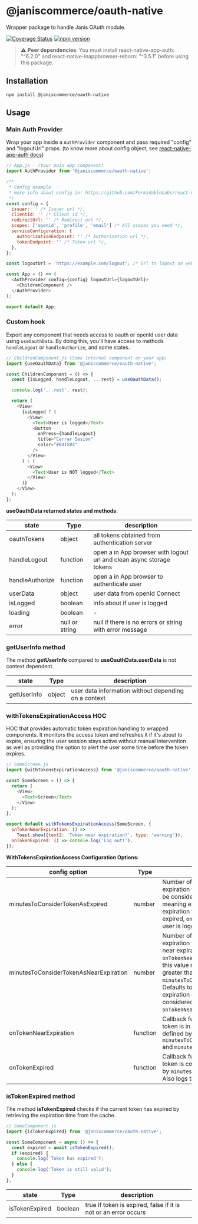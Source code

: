 # @janiscommerce/oauth-native

Wrapper package to handle Janis OAuth module.

[![Coverage Status](https://github.com/janis-commerce/oauth-native/actions/workflows/coverage-status.yml/badge.svg)](https://github.com/janis-commerce/oauth-native/actions/workflows/coverage-status.yml)
[![npm version](https://badge.fury.io/js/%40janiscommerce%2Foauth-native.svg)](https://badge.fury.io/js/%40janiscommerce%2Foauth-native)

> ⚠️ **Peer dependencies**: You must install react-native-app-auth: "^6.2.0" and react-native-inappbrowser-reborn: "^3.5.1" before using this package.

## Installation

```
npm install @janiscommerce/oauth-native
```

## Usage

### Main Auth Provider

Wrap your app inside a `AuthProvider` component and pass required "config" and "logoutUrl" props. (to know more about config object, see [react-native-app-auth docs](https://www.npmjs.com/package/react-native-app-auth))

```js
// App.js - (Your main app component)
import AuthProvider from '@janiscommerce/oauth-native';

/**
 * Config example
 * more info about config in: https://github.com/FormidableLabs/react-native-app-auth
 */
const config = {
  issuer: '' /* Issuer url */,
  clientId: '' /* Client id */,
  redirectUrl: '' /* Redirect url */,
  scopes: ['openid', 'profile', 'email'] /* All scopes you need */,
  serviceConfiguration: {
    authorizationEndpoint: '' /* Authorization url */,
    tokenEndpoint: '' /* Token url */,
  },
};

const logoutUrl = 'https://example.com/logout'; /* Url to logout on webview */

const App = () => (
  <AuthProvider config={config} logoutUrl={logoutUrl}>
    <ChildrenComponent />
  </AuthProvider>
);

export default App;
```

### Custom hook

Export any component that needs access to oauth or openId user data using `useOauthData`. By doing this, you'll have access to methods `handleLogout` or `handleAuthorize`, and some states.

```js
// ChildrenComponent.js (Some internal component on your app)
import {useOauthData} from '@janiscommerce/oauth-native';

const ChildrenComponent = () => {
  const {isLogged, handleLogout, ...rest} = useOauthData();

  console.log('...rest', rest);

  return (
    <View>
      {isLogged ? (
        <View>
          <Text>User is logged</Text>
          <Button
            onPress={handleLogout}
            title="Cerrar Sesión"
            color="#841584"
          />
        </View>
      ) : (
        <View>
          <Text>User is NOT logged</Text>
        </View>
      )}
    </View>
  );
};
```

**useOauthData returned states and methods**:

| state           | Type           | description                                                          |
| --------------- | -------------- | -------------------------------------------------------------------- |
| oauthTokens     | object         | all tokens obtained from authentication server                       |
| handleLogout    | function       | open a in App browser with logout url and clean async storage tokens |
| handleAuthorize | function       | open a in App browser to authenticate user                           |
| userData        | object         | user data from openId Connect                                        |
| isLogged        | boolean        | info about if user is logged                                         |
| loading         | boolean        | -                                                                    |
| error           | null or string | null if there is no errors or string with error message              |

### getUserInfo method

The method **getUserInfo** compared to **useOauthData.userData** is not context dependent.

| state       | Type   | description                                          |
| ----------- | ------ | ---------------------------------------------------- |
| getUserInfo | object | user data information without depending on a context |

### withTokensExpirationAccess HOC

HOC that provides automatic token expiration handling to wrapped components. It monitors the access token and refreshes it if it's about to expire, ensuring the user session stays active without manual intervention as well as providing the option to alert the user some time before
the token expires.

```js
// SomeScreen.js
import {withTokensExpirationAccess} from '@janiscommerce/oauth-native';

const SomeScreen = () => {
  return (
    <View>
      <Text>Screen</Text>
    </View>
  );
};

export default withTokensExpirationAccess(SomeScreen, {
  onTokenNearExpiration: () =>
    Toast.show({text2: 'Token near expiration!', type: 'warning'}),
  onTokenExpired: () => console.log('Log out!'),
});
```

**WithTokensExpirationAccess Configuration Options:**

| config option                          | Type     | Description                                                                                                                                                                                                                                                                                                                                                             |
| -------------------------------------- | -------- | ----------------------------------------------------------------------------------------------------------------------------------------------------------------------------------------------------------------------------------------------------------------------------------------------------------------------------------------------------------------------- |
| minutesToConsiderTokenAsExpired        | number   | Number of minutes before the real expiration time at which the token should be considered expired. Defaults to 0, meaning expired at or after the exact expiration time. If the token is considered expired, `onTokenExpired` is called and the user is logged out.                                                                                                     |
| minutesToConsiderTokenAsNearExpiration | number   | Number of minutes before the real expiration time to consider the token as near expiration. For `onTokenNearExpiration` to be triggered, this value must be a number and strictly greater than `minutesToConsiderTokenAsExpired`. Defaults to null, disabling the near expiration check. If the token is considered near expiration, `onTokenNearExpiration` is called. |
| onTokenNearExpiration                  | function | Callback function triggered when the token is in the pre-expiration window (as defined by `minutesToConsiderTokenAsNearExpiration` and `minutesToConsiderTokenAsExpired`).                                                                                                                                                                                              |
| onTokenExpired                         | function | Callback function triggered when the token is considered expired (as defined by `minutesToConsiderTokenAsExpired`). Also logs the user out.                                                                                                                                                                                                                             |

### isTokenExpired method

The method **isTokenExpired** checks if the current token has expired by retrieving the expiration time from the cache.

```js
// SomeComponent.js
import {isTokenExpired} from '@janiscommerce/oauth-native';

const SomeComponent = async () => {
  const expired = await isTokenExpired();
  if (expired) {
    console.log('Token has expired');
  } else {
    console.log('Token is still valid');
  }
};
```

| state          | Type    | description                                                     |
| -------------- | ------- | --------------------------------------------------------------- |
| isTokenExpired | boolean | true if token is expired, false if it is not or an error occurs |
